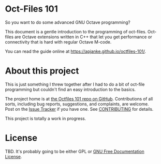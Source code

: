 Oct-Files 101
=============

So you want to do some advanced GNU Octave programming?

This document is a gentle introduction to the programming of oct-files.
Oct-files are Octave extensions written in C++ that let you get performance or connectivity that is hard with regular Octave M-code.

You can read the guide online at https://apjanke.github.io/octfiles-101/.

# About this project

This is just something I threw together after I had to do a bit of oct-file
programming but couldn't find an easy introduction to the basics.

The project home is at [the Octfiles 101 repo on GitHub](https://github.com/apjanke/octfiles-101).
Contributions of all sorts, including bug reports, suggestions, and complaints, are welcome.
Post on the [Issue Tracker](https://github.com/apjanke/octfiles-101/issues) if you have one. See [CONTRIBUTING](CONTRIBUTING.md) for details.

This project is totally a work in progress.

# License

TBD. It's probably going to be either GPL or [GNU Free Documentation License](https://www.gnu.org/licenses/fdl-1.3.en.html).
